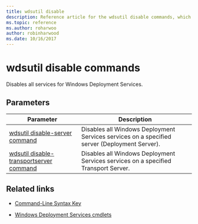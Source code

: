 ```yaml
---
title: wdsutil disable
description: Reference article for the wdsutil disable commands, which disables all services for Windows Deployment Services.
ms.topic: reference
ms.author: roharwoo
author: robinharwood
ms.date: 10/16/2017
---
```


# wdsutil disable commands



Disables all services for Windows Deployment Services.

## Parameters

| Parameter | Description |
|--|--|
| [wdsutil disable-server command](wdsutil-disable-server.md) | Disables all Windows Deployment Services services on a specified server (Deployment Server). |
| [wdsutil disable-transportserver command](wdsutil-disable-transportserver.md) | Disables all Windows Deployment Services services on a specified Transport Server. |

## Related links

- [Command-Line Syntax Key](command-line-syntax-key.md)

- [Windows Deployment Services cmdlets](/powershell/module/wds)
